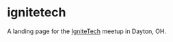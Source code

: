 ignitetech
==========

A landing page for the [IgniteTech](http://www.meetup.com/Ignite-Tech/) meetup in Dayton, OH.
